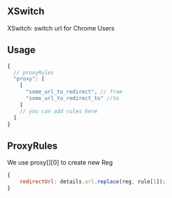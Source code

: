 ## XSwitch

XSwitch: switch url for Chrome Users

## Usage

```js
{
  // proxyRules
  "proxy": [
    [
      "some_url_to_redirect", // from
      "some_url_to_redirect_to" //to
    ]
    // you can add rules here
  ]
}
```

## ProxyRules

We use proxy[][0] to create new Reg

```js
{
    redirectUrl: details.url.replace(reg, rule[1]);
}
```
